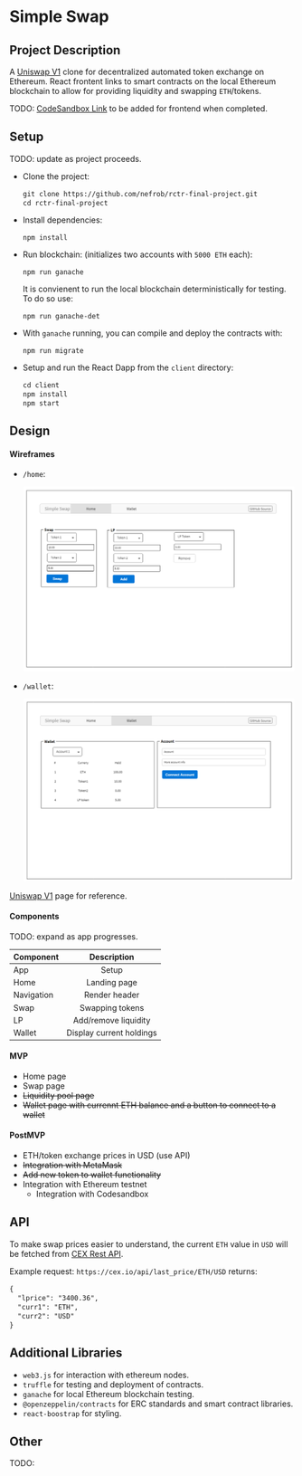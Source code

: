 # Simple Swap

## Project Description

A [Uniswap V1](https://github.com/Uniswap/uniswap-v1) clone for decentralized automated token exchange on Ethereum. React frontent links to smart contracts on the local Ethereum blockchain to allow for providing liquidity and swapping `ETH`/tokens.

<!-- Use this section to describe your final project and perhaps any links to relevant sites that help convey the concept and\or functionality. -->

TODO: [CodeSandbox Link]() to be added for frontend when completed.

## Setup

TODO: update as project proceeds.

-   Clone the project:

    ```
    git clone https://github.com/nefrob/rctr-final-project.git
    cd rctr-final-project
    ```

-   Install dependencies:

    ```
    npm install
    ```

-   Run blockchain: (initializes two accounts with `5000 ETH` each):

    ```
    npm run ganache
    ```

    It is convienent to run the local blockchain deterministically for testing. To do so use:

    ```
    npm run ganache-det
    ```

-   With `ganache` running, you can compile and deploy the contracts with:

    ```
    npm run migrate
    ```

-   Setup and run the React Dapp from the `client` directory:

    ```
    cd client
    npm install
    npm start
    ```

## Design

#### Wireframes

-   `/home`:

    <img src="design/WireframeHome.png" alt="Home" width="550px" />

-   `/wallet`:

    <img src="design/WireFrameWallet.png" alt="Wallet" width="550px" />

[Uniswap V1](https://app.uniswap.org/#/swap) page for reference.

#### Components

TODO: expand as app progresses.

| Component  |       Description        |
| ---------- | :----------------------: |
| App        |          Setup           |
| Home       |       Landing page       |
| Navigation |      Render header       |
| Swap       |     Swapping tokens      |
| LP         |   Add/remove liquidity   |
| Wallet     | Display current holdings |

#### MVP

-   Home page
-   Swap page
-   ~~Liquidity pool page~~
-   ~~Wallet page with currennt ETH balance and a button to connect to a wallet~~

#### PostMVP

-   ETH/token exchange prices in USD (use API)
-   ~~Integration with MetaMask~~
-   ~~Add new token to wallet functionality~~
-   Integration with Ethereum testnet
    -   Integration with Codesandbox

## API

To make swap prices easier to understand, the current `ETH` value in `USD` will be fetched from [CEX Rest API](https://cex.io/rest-api).

Example request: `https://cex.io/api/last_price/ETH/USD` returns:

```
{
  "lprice": "3400.36",
  "curr1": "ETH",
  "curr2": "USD"
}
```

## Additional Libraries

-   `web3.js` for interaction with ethereum nodes.
-   `truffle` for testing and deployment of contracts.
-   `ganache` for local Ethereum blockchain testing.
-   `@openzeppelin/contracts` for ERC standards and smart contract libraries.
-   `react-boostrap` for styling.

## Other

TODO:

<!-- #### Code Snippet

Use this section to include a brief code snippet of functionality that you are proud of an a brief description. Code snippet should not be greater than 10 lines of code.

```
function reverse(string) {
	// here is the code to reverse a string of text
}
``` -->

